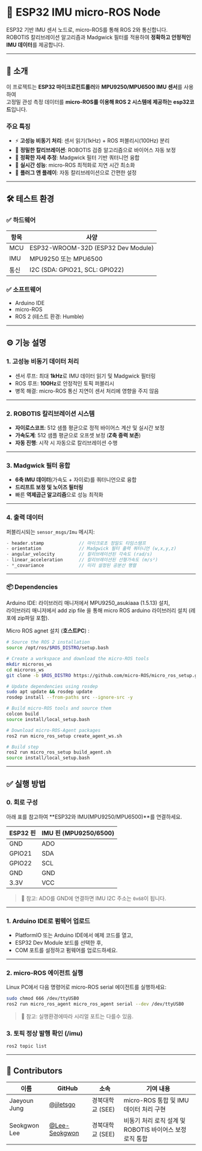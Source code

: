 # 🚀 ESP32 IMU micro-ROS Node

ESP32 기반 IMU 센서 노드로, micro-ROS를 통해 ROS 2와 통신합니다.  
ROBOTIS 칼리브레이션 알고리즘과 Madgwick 필터를 적용하여 **정확하고 안정적인 IMU 데이터**를 제공합니다.

---

## 🌟 소개

이 프로젝트는 **ESP32 마이크로컨트롤러**와 **MPU9250/MPU6500 IMU 센서**를 사용하여  
고정밀 관성 측정 데이터를 **micro-ROS를 이용해 ROS 2 시스템에 제공하는 esp32코드**입니다.

### 주요 특징

- ⚡ **고성능 비동기 처리**: 센서 읽기(1kHz) + ROS 퍼블리시(100Hz) 분리
- 🎯 **정밀한 칼리브레이션**: ROBOTIS 검증 알고리즘으로 바이어스 자동 보정
- 🧭 **정확한 자세 추정**: Madgwick 필터 기반 쿼터니언 융합
- 🚀 **실시간 성능**: micro-ROS 최적화로 지연 시간 최소화
- 🔧 **플러그 앤 플레이**: 자동 칼리브레이션으로 간편한 설정

---

## 🛠️ 테스트 환경

### ✅ 하드웨어

| 항목 | 사양 |
|------|------|
| MCU | ESP32-WROOM-32D (ESP32 Dev Module) |
| IMU | MPU9250 또는 MPU6500 |
| 통신 | I2C (SDA: GPIO21, SCL: GPIO22) |


### ✅ 소프트웨어

- Arduino IDE
- micro-ROS
- ROS 2 (테스트 환경: Humble)

---

## ⚙️ 기능 설명

### 1. 고성능 비동기 데이터 처리

- 센서 루프: 최대 **1kHz**로 IMU 데이터 읽기 및 Madgwick 필터링
- ROS 루프: **100Hz**로 안정적인 토픽 퍼블리시
- 병목 해결: micro-ROS 통신 지연이 센서 처리에 영향을 주지 않음

---

### 2. ROBOTIS 칼리브레이션 시스템

- **자이로스코프**: 512 샘플 평균으로 정적 바이어스 계산 및 실시간 보정
- **가속도계**: 512 샘플 평균으로 오프셋 보정 (**Z축 중력 보존**)
- **자동 진행**: 시작 시 자동으로 칼리브레이션 수행

---

### 3. Madgwick 필터 융합

- **6축 IMU 데이터**(가속도 + 자이로)를 쿼터니언으로 융합
- **드리프트 보정 및 노이즈 필터링**
- 빠른 **역제곱근 알고리즘**으로 성능 최적화

---

### 4. 출력 데이터

퍼블리시되는 `sensor_msgs/Imu` 메시지:

```cpp
- header.stamp             // 마이크로초 정밀도 타임스탬프
- orientation              // Madgwick 필터 출력 쿼터니언 (w,x,y,z)
- angular_velocity         // 칼리브레이션된 각속도 (rad/s)
- linear_acceleration      // 칼리브레이션된 선형가속도 (m/s²)
- *_covariance             // 미리 설정된 공분산 행렬
```

---

### 📦 Dependencies

Arduino IDE: 라이브러리 매니저에서 MPU9250_asukiaaa (1.5.13) 설치, <br>
             라이브러리 매니저에서 add zip file 을 통해 micro ROS arduino 라이브러리 설치 (레포에 zip파일 포함).

Micro ROS agnet 설치 (**호스트PC**) : 
``` bash
# Source the ROS 2 installation
source /opt/ros/$ROS_DISTRO/setup.bash

# Create a workspace and download the micro-ROS tools
mkdir microros_ws
cd microros_ws
git clone -b $ROS_DISTRO https://github.com/micro-ROS/micro_ros_setup.git src/micro_ros_setup

# Update dependencies using rosdep
sudo apt update && rosdep update
rosdep install --from-paths src --ignore-src -y

# Build micro-ROS tools and source them
colcon build
source install/local_setup.bash

# Download micro-ROS-Agent packages
ros2 run micro_ros_setup create_agent_ws.sh

# Build step
ros2 run micro_ros_setup build_agent.sh
source install/local_setup.bash
```
---

## ✅ 실행 방법

### 0. 회로 구성

아래 표를 참고하여 **ESP32와 IMU(MPU9250/MPU6500)**를 연결하세요.

| ESP32 핀 | IMU 핀 (MPU9250/6500) |
|----------|------------------------|
| GND      | ADO                    |
| GPIO21   | SDA                    |
| GPIO22   | SCL                    |
| GND      | GND                    |
| 3.3V     | VCC                    |

> 🔧 참고: ADO를 GND에 연결하면 IMU I2C 주소는 `0x68`이 됩니다.

---

### 1. Arduino IDE로 펌웨어 업로드

- PlatformIO 또는 Arduino IDE에서 예제 코드를 열고,
- ESP32 Dev Module 보드를 선택한 후,
- COM 포트를 설정하고 펌웨어를 업로드하세요.

---

### 2. micro-ROS 에이전트 실행

Linux PC에서 다음 명령어로 micro-ROS serial 에이전트를 실행하세요:

```bash
sudo chmod 666 /dev/ttyUSB0
ros2 run micro_ros_agent micro_ros_agent serial --dev /dev/ttyUSB0
```
> 🔧 참고: 실행환경에따라 시리얼 포트는 다를수 있음.

### 3. 토픽 정상 발행 확인 (/imu)

```bash
ros2 topic list
```

---

## 👥 Contributors

| 이름           | GitHub                                  | 소속              | 기여 내용                                                |
|----------------|------------------------------------------|-------------------|-----------------------------------------------------------|
| Jaeyoun Jung   | [@jjletsgo](https://github.com/jjletsgo)             | 경북대학교 (SEE)   | micro-ROS 통합 및 IMU 데이터 처리 구현                    |
| Seokgwon Lee   | [@Lee-Seokgwon](https://github.com/Lee-Seokgwon)     | 경북대학교 (SEE)   | 비동기 처리 로직 설계 및 ROBOTIS 바이어스 보정 로직 통합 |

